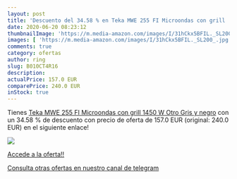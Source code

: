 ```yaml
---
layout: post
title: 'Descuento del 34.58 % en Teka MWE 255 FI Microondas con grill  14'
date: 2020-06-20 08:23:12
thumbnailImage: 'https://m.media-amazon.com/images/I/31hCkx5BFIL._SL200_.jpg'
images: [ 'https://m.media-amazon.com/images/I/31hCkx5BFIL._SL200_.jpg' ]
comments: true
category: ofertas
author: ring
slug: B010CT4R16
description:
actualPrice: 157.0 EUR
comparePrice: 240.0 EUR
inStock: true
---
```


Tienes [Teka MWE 255 FI Microondas con grill  1450 W  Otro  Gris y negro](https://www.amazon.com/dp/B010CT4R16/?tag=redken08-20) con un 34.58 % de descuento con precio de oferta de 157.0 EUR (original: 240.0 EUR) en el siguiente enlace!

[![](https://m.media-amazon.com/images/I/31hCkx5BFIL._SL200_.jpg)](https://www.amazon.com/dp/B010CT4R16/?tag=redken08-20)

[Accede a la oferta!!](https://www.amazon.com/dp/B010CT4R16/?tag=redken08-20)

[Consulta otras ofertas en nuestro canal de telegram](https://t.me/s/ofertas25)
